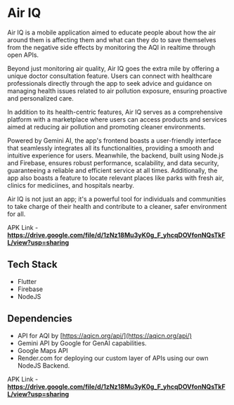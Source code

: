 # Air IQ

Air IQ is a mobile application aimed to educate people about how the air around them is affecting them and what can they do to save themselves from the negative side effects by monitoring the AQI in realtime through open APIs.

Beyond just monitoring air quality, Air IQ goes the extra mile by offering a unique doctor consultation feature. Users can connect with healthcare professionals directly through the app to seek advice and guidance on managing health issues related to air pollution exposure, ensuring proactive and personalized care.

In addition to its health-centric features, Air IQ serves as a comprehensive platform with a marketplace where users can access products and services aimed at reducing air pollution and promoting cleaner environments.

Powered by Gemini AI, the app's frontend boasts a user-friendly interface that seamlessly integrates all its functionalities, providing a smooth and intuitive experience for users. Meanwhile, the backend, built using Node.js and Firebase, ensures robust performance, scalability, and data security, guaranteeing a reliable and efficient service at all times. Additionally, the app also boasts a feature to locate relevant places like parks with fresh air, clinics for mediciines, and hospitals nearby.

Air IQ is not just an app; it's a powerful tool for individuals and communities to take charge of their health and contribute to a cleaner, safer environment for all.


APK Link - **https://drive.google.com/file/d/1zNz18Mu3yK0g_F_yhcqDOVfonNQsTkFL/view?usp=sharing**

## Tech Stack

- Flutter
- Firebase
- NodeJS

## Dependencies

- API for AQI by [https://aqicn.org/api/](https://aqicn.org/api/)
- Gemini API by Google for GenAI capabilities.
- Google Maps API
- Render.com for deploying our custom layer of APIs using our own NodeJS Backend.

APK Link - **https://drive.google.com/file/d/1zNz18Mu3yK0g_F_yhcqDOVfonNQsTkFL/view?usp=sharing**
